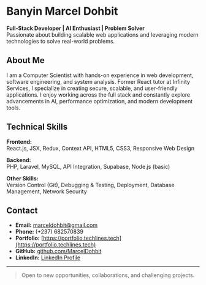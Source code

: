 # Banyin Marcel Dohbit

**Full-Stack Developer | AI Enthusiast | Problem Solver**  
Passionate about building scalable web applications and leveraging modern technologies to solve real-world problems.

## About Me

I am a Computer Scientist with hands-on experience in web development, software engineering, and system analysis. Former React tutor at Infinity Services, I specialize in creating secure, scalable, and user-friendly applications. I enjoy working across the full stack and constantly explore advancements in AI, performance optimization, and modern development tools.

## Technical Skills

**Frontend:**  
React.js, JSX, Redux, Context API, HTML5, CSS3, Responsive Web Design

**Backend:**  
PHP, Laravel, MySQL, API Integration, Supabase, Node.js (basic)

**Other Skills:**  
Version Control (Git), Debugging & Testing, Deployment, Database Management, Network Security

## Contact

- **Email:** [marceldohbit@gmail.com](mailto:marceldohbit@gmail.com)  
- **Phone:** (+237) 682570839  
- **Portfolio:** [https://portfolio.techlines.tech](https://portfolio.techlines.tech)  
- **GitHub:** [github.com/MarcelDohbit](https://github.com/MarcelDohbit)  
- **LinkedIn:** [LinkedIn Profile](https://www.linkedin.com/in/banyin-marcel-823745201
)

---

> Open to new opportunities, collaborations, and challenging projects.
